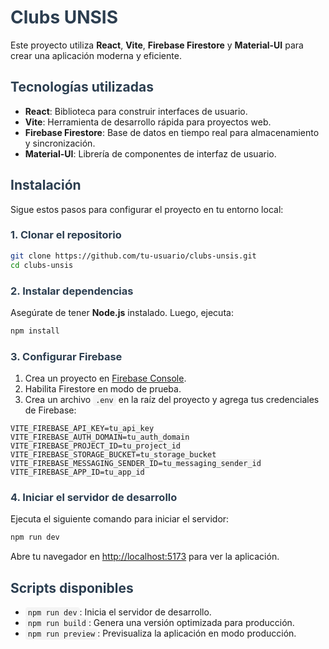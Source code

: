 # Clubs UNSIS

<style>
h1, h2, h3 {
    color: #2c3e50;
}
code {
    background-color: #f4f4f4;
    padding: 2px 4px;
    border-radius: 4px;
}
</style>

Este proyecto utiliza **React**, **Vite**, **Firebase Firestore** y **Material-UI** para crear una aplicación moderna y eficiente.

## Tecnologías utilizadas

- **React**: Biblioteca para construir interfaces de usuario.
- **Vite**: Herramienta de desarrollo rápida para proyectos web.
- **Firebase Firestore**: Base de datos en tiempo real para almacenamiento y sincronización.
- **Material-UI**: Librería de componentes de interfaz de usuario.

## Instalación

Sigue estos pasos para configurar el proyecto en tu entorno local:

### 1. Clonar el repositorio

```bash
git clone https://github.com/tu-usuario/clubs-unsis.git
cd clubs-unsis
```

### 2. Instalar dependencias

Asegúrate de tener **Node.js** instalado. Luego, ejecuta:

```bash
npm install
```

### 3. Configurar Firebase

1. Crea un proyecto en [Firebase Console](https://console.firebase.google.com/).
2. Habilita Firestore en modo de prueba.
3. Crea un archivo `.env` en la raíz del proyecto y agrega tus credenciales de Firebase:

```env
VITE_FIREBASE_API_KEY=tu_api_key
VITE_FIREBASE_AUTH_DOMAIN=tu_auth_domain
VITE_FIREBASE_PROJECT_ID=tu_project_id
VITE_FIREBASE_STORAGE_BUCKET=tu_storage_bucket
VITE_FIREBASE_MESSAGING_SENDER_ID=tu_messaging_sender_id
VITE_FIREBASE_APP_ID=tu_app_id
```

### 4. Iniciar el servidor de desarrollo

Ejecuta el siguiente comando para iniciar el servidor:

```bash
npm run dev
```

Abre tu navegador en [http://localhost:5173](http://localhost:5173) para ver la aplicación.

## Scripts disponibles

- `npm run dev`: Inicia el servidor de desarrollo.
- `npm run build`: Genera una versión optimizada para producción.
- `npm run preview`: Previsualiza la aplicación en modo producción.
